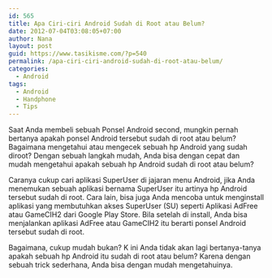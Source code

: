 ```yaml
---
id: 565
title: Apa Ciri-ciri Android Sudah di Root atau Belum?
date: 2012-07-04T03:08:05+07:00
author: Nana
layout: post
guid: https://www.tasikisme.com/?p=540
permalink: /apa-ciri-ciri-android-sudah-di-root-atau-belum/
categories:
  - Android
tags:
  - Android
  - Handphone
  - Tips
---
```

Saat Anda membeli sebuah Ponsel Android second, mungkin pernah bertanya apakah ponsel Android tersebut sudah di root atau belum? Bagaimana mengetahui atau mengecek sebuah hp Android yang sudah diroot? Dengan sebuah langkah mudah, Anda bisa dengan cepat dan mudah mengetahui apakah sebuah hp Android sudah di root atau belum?

Caranya cukup cari aplikasi SuperUser di jajaran menu Android, jika Anda menemukan sebuah aplikasi bernama SuperUser itu artinya hp Android tersebut sudah di root. Cara lain, bisa juga Anda mencoba untuk menginstall aplikasi yang membutuhkan akses SuperUser (SU) seperti Aplikasi AdFree atau GameCIH2 dari Google Play Store. Bila setelah di install, Anda bisa menjalankan aplikasi AdFree atau GameCIH2 itu berarti ponsel Android tersebut sudah di root.

Bagaimana, cukup mudah bukan? K ini Anda tidak akan lagi bertanya-tanya apakah sebuah hp Android itu sudah di root atau belum? Karena dengan sebuah trick sederhana, Anda bisa dengan mudah mengetahuinya.